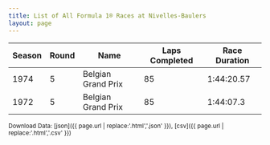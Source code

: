 ```yaml
---
title: List of All Formula 1® Races at Nivelles-Baulers
layout: page
---
```


| Season | Round | Name | Laps Completed | Race Duration |
|--|--|--|--|--|
| 1974 | 5 | Belgian Grand Prix | 85 | 1:44:20.57 |
| 1972 | 5 | Belgian Grand Prix | 85 | 1:44:07.3 |

<small>Download Data: [json]({{ page.url | replace:'.html','.json' }}), [csv]({{ page.url | replace:'.html','.csv' }})</small>
